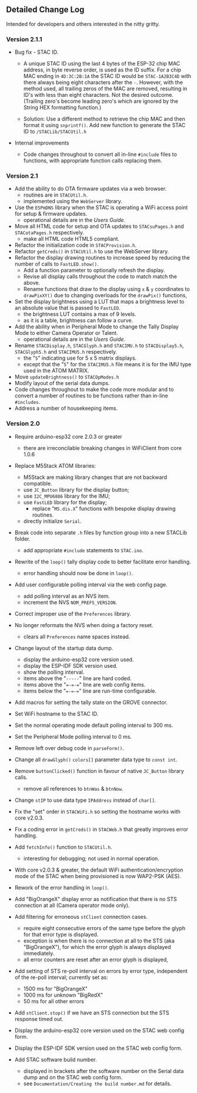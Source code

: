 
## Detailed Change Log

Intended for developers and others interested in the nitty gritty.

### Version 2.1.1

* Bug fix - STAC ID.
    * A unique STAC ID using the last 4 bytes of the ESP-32 chip MAC address, in byte reverse order, is used as the ID suffix. For a chip MAC ending in `4D:3C:2B:1A` the STAC ID would be `STAC-1A2B3C4D` with there always being eight characters after the `-`.  However, with the method used, all trailing zeros of the MAC are removed, resulting in ID's with less than eight characters. Not the desired outcome. (Trailing zero's become leading zero's which are ignored by the String HEX formatting function.)

    * Solution: Use a different method to retrieve the chip MAC and then format it using `snprintf()`. Add new function to generate the STAC ID to `/STACLib/STACUtil.h`

* Internal improvements
    * Code changes throughout to convert all in-line `#include` files to functions, with appropriate function calls replacing them.

### Version 2.1

* Add the ability to do OTA firmware updates via a web browser.
    * routines are in `STACUtil.h`. 
    * implemented using the `WebServer` library.
* Use the `ESPmDNS` library when the STAC is operating a WiFi access point for setup & firmware updates.
    * operational details are in the *Users Guide.*
* Move all HTML code for setup and OTA updates to `STACsuPages.h` and `STACotaPages.h` respectively.
    * make all HTML code HTML5 compliant.
* Refactor the initialization code in `STACProvision.h`.
* Refactor `getCreds()` in `STACUtil.h` to use the WebServer library.
* Refactor the display drawing routines to increase speed by reducing the number of calls to `FastLED.show()`.
    * Add a function parameter to optionally refresh the display.
    * Revise all display calls throughout the code to match match the above.
    * Rename functions that draw to the display using `x` & `y`  coordinates to `drawPixXY()` due to changing overloads for the `drawPix()` functions, 
* Set the display brightness using a LUT that maps a brightness level to an absolute value that is passed to `FastLED`.
    * the brightness LUT contains a max of 9 levels.
    * as it is a table, brightness can follow a curve.
* Add the ability when in Peripheral Mode to change the Tally Display Mode to either Camera Operator or Talent.
    * operational details are in the *Users Guide.*
* Rename `STACDisplay.h`, `STACGlyph.h` and `STACIMU.h` to `STACDisplay5.h`, `STACGlyph5.h` and `STACIMU5.h` respectively.
    * the "`5`" indicating use for 5 x 5 matrix displays.
    * except that the "`5`" for the `STACIMU5.h` file means it is for the IMU type used in the ATOM MATRIX.
* Move `updateBrightness()` to `STACOpModes.h`
* Modify layout of the serial data dumps.
* Code changes throughout to make the code more modular and to convert a number of routines to be functions rather than in-line `#includes`.
* Address a number of housekeeping items.

### Version 2.0

* Require arduino-esp32 core 2.0.3 or greater
    * there are irreconcilable breaking changes in WiFiClient from core 1.0.6

* Replace M5Stack ATOM libraries:
  * M5Stack are making library changes that are not backward compatible.
  * use `JC_Button` library for the display button;
  * use `I2C_MPU6886` library for the IMU;
  * use `FastLED` library for the display;
    * replace "`M5.dis.X`" functions with bespoke display drawing routines.
  * directly initialize `Serial`.
  
* Break code into separate `.h` files by function group into a new STACLib folder.
  * add appropriate `#include` statements to `STAC.ino`.

* Rewrite of the `loop()` tally display code to better facilitate error handling.
  * error handling should now be done in `loop()`.

* Add user configurable polling interval via the web config page.
  * add polling interval as an NVS item.
  * increment the NVS `NOM_PREFS_VERSION`.

* Correct improper use of the `Preferences` library.

* No longer reformats the NVS when doing a factory reset.
  * clears all `Preferences` name spaces instead.

* Change layout of the startup data dump.
  * display the arduino-esp32 core version used.
  * display the ESP-IDF SDK version used. 
  * show the polling interval.
  * items above the "`-----`" line are hard coded.
  * items above the "`=-=-=`" line are web config items.
  * items below the "`=-=-=`" line are run-time configurable.

* Add macros for setting the tally state on the GROVE connector.

* Set WiFi hostname to the STAC ID.

* Set the normal operating mode default polling interval to 300 ms.

* Set the Peripheral Mode polling interval to 0 ms.

* Remove left over debug code in `parseForm()`.

* Change all `drawGlyph()` `colors[]` parameter data type to `const int`.

* Remove `buttonClicked()` function in favour of native `JC_Button` library calls.
  * remove all references to `btnWas` & `btnNow`.

* Change `stIP` to use data type `IPAddress` instead of `char[]`.

* Fix the "set" order in `STACWiFi.h` so setting the hostname works with core v2.0.3.

* Fix a coding error in `getCreds()` in `STACWeb.h` that greatly improves error handling.

* Add `fetchInfo()` function to `STACUtil.h`.
  * interesting for debugging; not used in normal operation.

* With core v2.0.3 & greater, the default WiFi authentication/encryption 
    mode of the STAC when being provisioned is now WAP2-PSK (AES).

* Rework of the error handling in `loop()`.

* Add "BigOrangeX" display error as notification that there is no STS connection at all (Camera operator mode only).
  
* Add filtering for erroneous `stClient` connection cases.
  * require eight consecutive errors of the same type before the glyph for that error type is displayed.
  * exception is when there is no connection at all to the STS (aka "BigOrangeX"), for which the error glyph is always displayed immediately.
  * all error counters are reset after an error glyph is displayed,

* Add setting of STS re-poll interval on errors by error type, independent of the re-poll interval; currently set as:
  * 1500 ms for "BigOrangeX"
  * 1000 ms for unknown "BigRedX"
  * 50 ms for all other errors

* Add `stClient.stop()` if we have an STS connection but the STS response timed out.

* Display the arduino-esp32 core version used on the STAC web config form.

* Display the ESP-IDF SDK version used on the STAC web config form.

* Add STAC software build number.
    * displayed in brackets after the software number on the Serial data dump and on the STAC web config form.
    * see `Documentation/Creating the build number.md` for details.
